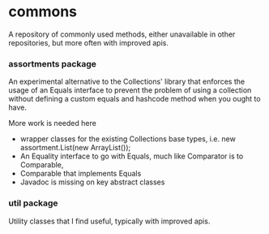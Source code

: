 # commons

A repository of commonly used methods, either unavailable in other repositories,
but more often with improved apis.

### assortments package

An experimental alternative to the Collections' library that enforces the usage of an
Equals interface to prevent the problem of using a collection without defining a custom
equals and hashcode method when you ought to have.

More work is needed here

- wrapper classes for the existing Collections base types,
  i.e. new assortment.List(new ArrayList());
- An Equality interface to go with Equals, much like Comparator is to Comparable,
- Comparable that implements Equals
- Javadoc is missing on key abstract classes

### util package

Utility classes that I find useful, typically with improved apis.